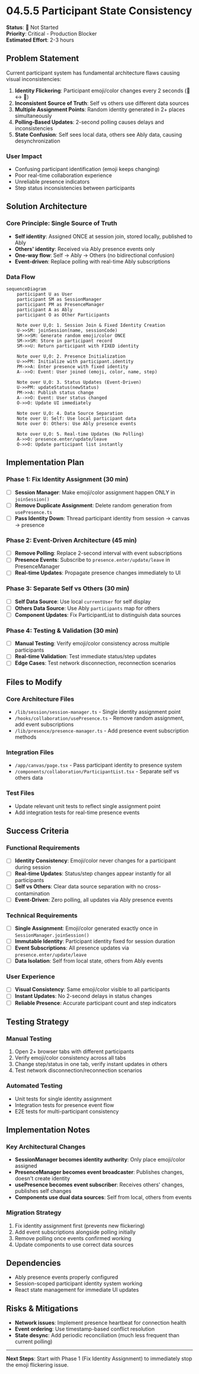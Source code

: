 # 04.5.5 Participant State Consistency

**Status**: 🔴 Not Started  
**Priority**: Critical - Production Blocker  
**Estimated Effort**: 2-3 hours  

## Problem Statement

Current participant system has fundamental architecture flaws causing visual inconsistencies:

1. **Identity Flickering**: Participant emoji/color changes every 2 seconds (🍒 ↔ 🥑)
2. **Inconsistent Source of Truth**: Self vs others use different data sources
3. **Multiple Assignment Points**: Random identity generated in 2+ places simultaneously
4. **Polling-Based Updates**: 2-second polling causes delays and inconsistencies
5. **State Confusion**: Self sees local data, others see Ably data, causing desynchronization

### User Impact
- Confusing participant identification (emoji keeps changing)
- Poor real-time collaboration experience
- Unreliable presence indicators
- Step status inconsistencies between participants

## Solution Architecture

### Core Principle: Single Source of Truth
- **Self identity**: Assigned ONCE at session join, stored locally, published to Ably
- **Others' identity**: Received via Ably presence events only
- **One-way flow**: Self → Ably → Others (no bidirectional confusion)
- **Event-driven**: Replace polling with real-time Ably subscriptions

### Data Flow

```mermaid
sequenceDiagram
    participant U as User
    participant SM as SessionManager  
    participant PM as PresenceManager
    participant A as Ably
    participant O as Other Participants

    Note over U,O: 1. Session Join & Fixed Identity Creation
    U->>SM: joinSession(name, sessionCode)
    SM->>SM: Generate random emoji/color ONCE
    SM->>SM: Store in participant record
    SM->>U: Return participant with FIXED identity
    
    Note over U,O: 2. Presence Initialization
    U->>PM: Initialize with participant.identity
    PM->>A: Enter presence with fixed identity
    A-->>O: Event: User joined (emoji, color, name, step)
    
    Note over U,O: 3. Status Updates (Event-Driven)
    U->>PM: updateStatus(newStatus)
    PM->>A: Publish status change
    A-->>O: Event: User status changed
    O->>O: Update UI immediately
    
    Note over U,O: 4. Data Source Separation
    Note over U: Self: Use local participant data
    Note over O: Others: Use Ably presence events
    
    Note over U,O: 5. Real-time Updates (No Polling)
    A->>O: presence.enter/update/leave
    O->>O: Update participant list instantly
```

## Implementation Plan

### Phase 1: Fix Identity Assignment (30 min)
- [ ] **Session Manager**: Make emoji/color assignment happen ONLY in `joinSession()`
- [ ] **Remove Duplicate Assignment**: Delete random generation from `usePresence.ts`
- [ ] **Pass Identity Down**: Thread participant identity from session → canvas → presence

### Phase 2: Event-Driven Architecture (45 min)
- [ ] **Remove Polling**: Replace 2-second interval with event subscriptions
- [ ] **Presence Events**: Subscribe to `presence.enter/update/leave` in PresenceManager
- [ ] **Real-time Updates**: Propagate presence changes immediately to UI

### Phase 3: Separate Self vs Others (30 min)
- [ ] **Self Data Source**: Use local `currentUser` for self display
- [ ] **Others Data Source**: Use Ably `participants` map for others
- [ ] **Component Updates**: Fix ParticipantList to distinguish data sources

### Phase 4: Testing & Validation (30 min)
- [ ] **Manual Testing**: Verify emoji/color consistency across multiple participants
- [ ] **Real-time Validation**: Test immediate status/step updates
- [ ] **Edge Cases**: Test network disconnection, reconnection scenarios

## Files to Modify

### Core Architecture Files
- `/lib/session/session-manager.ts` - Single identity assignment point
- `/hooks/collaboration/usePresence.ts` - Remove random assignment, add event subscriptions
- `/lib/presence/presence-manager.ts` - Add presence event subscription methods

### Integration Files  
- `/app/canvas/page.tsx` - Pass participant identity to presence system
- `/components/collaboration/ParticipantList.tsx` - Separate self vs others data

### Test Files
- Update relevant unit tests to reflect single assignment point
- Add integration tests for real-time presence events

## Success Criteria

### Functional Requirements
- [ ] **Identity Consistency**: Emoji/color never changes for a participant during session
- [ ] **Real-time Updates**: Status/step changes appear instantly for all participants
- [ ] **Self vs Others**: Clear data source separation with no cross-contamination
- [ ] **Event-Driven**: Zero polling, all updates via Ably presence events

### Technical Requirements
- [ ] **Single Assignment**: Emoji/color generated exactly once in `SessionManager.joinSession()`
- [ ] **Immutable Identity**: Participant identity fixed for session duration
- [ ] **Event Subscriptions**: All presence updates via `presence.enter/update/leave`
- [ ] **Data Isolation**: Self from local state, others from Ably events

### User Experience
- [ ] **Visual Consistency**: Same emoji/color visible to all participants
- [ ] **Instant Updates**: No 2-second delays in status changes
- [ ] **Reliable Presence**: Accurate participant count and step indicators

## Testing Strategy

### Manual Testing
1. Open 2+ browser tabs with different participants
2. Verify emoji/color consistency across all tabs
3. Change step/status in one tab, verify instant updates in others
4. Test network disconnection/reconnection scenarios

### Automated Testing
- Unit tests for single identity assignment
- Integration tests for presence event flow
- E2E tests for multi-participant consistency

## Implementation Notes

### Key Architectural Changes
- **SessionManager becomes identity authority**: Only place emoji/color assigned
- **PresenceManager becomes event broadcaster**: Publishes changes, doesn't create identity  
- **usePresence becomes event subscriber**: Receives others' changes, publishes self changes
- **Components use dual data sources**: Self from local, others from events

### Migration Strategy
1. Fix identity assignment first (prevents new flickering)
2. Add event subscriptions alongside polling initially
3. Remove polling once events confirmed working
4. Update components to use correct data sources

## Dependencies
- Ably presence events properly configured
- Session-scoped participant identity system working
- React state management for immediate UI updates

## Risks & Mitigations
- **Network issues**: Implement presence heartbeat for connection health
- **Event ordering**: Use timestamp-based conflict resolution
- **State desync**: Add periodic reconciliation (much less frequent than current polling)

---

**Next Steps**: Start with Phase 1 (Fix Identity Assignment) to immediately stop the emoji flickering issue.